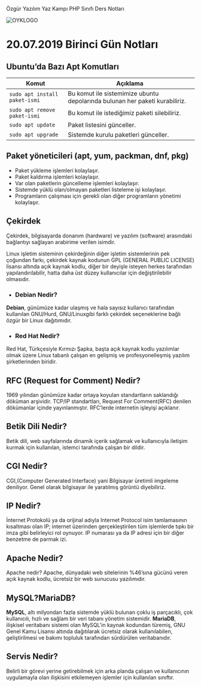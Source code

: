 Özgür Yazılım Yaz Kampı PHP Sınıfı Ders Notları 

![OYKLOGO](https://kamp.linux.org.tr/2019/yaz/wp-content/themes/oyk-wp-theme/assets/images/oyk2019logo.png)

# 20.07.2019 Birinci Gün Notları

## Ubuntu’da Bazı Apt Komutları

Komut|Açıklama
---|---
```sudo apt install paket-ismi``` | Bu komut ile sistemimize ubuntu depolarında bulunan her paketi kurabiliriz. 
```sudo apt remove paket-ismi``` | Bu komut ile istediğimiz paketi silebiliriz. 
```sudo apt update``` | Paket listesini günceller.
```sudo apt upgrade``` | Sistemde kurulu paketleri günceller.

## Paket yöneticileri (apt, yum, packman, dnf, pkg)
- Paket yükleme işlemleri kolaylaşır.
- Paket kaldırma işlemleri kolaylaşır.
- Var olan paketlerin güncelleme işlemleri kolaylaşır.
- Sistemde yüklü olan/olmayan paketleri listeleme işi kolaylaşır.
- Programların çalışması için gerekli olan diğer programların yönetimi kolaylaşır.

## Çekirdek
Çekirdek, bilgisayarda donanım (hardware) ve yazılım (software) arasındaki bağlantıyı sağlayan arabirime verilen isimdir. 

Linux işletim sisteminin çekirdeğinin diğer işletim sistemlerinin pek çoğundan farkı, çekirdek kaynak kodunun GPL (GENERAL PUBLIC LICENSE) lisansı altında açık kaynak kodlu, diğer bir deyişle isteyen herkes tarafından yapılandırılabilir, hatta daha üst düzey kullanıcılar için değiştirilebilir olmasıdır. 
- ### Debian Nedir?
**Debian**, günümüze kadar ulaşmış ve hala sayısız kullanıcı tarafından kullanılan GNU/Hurd, GNU/Linuxgibi farklı çekirdek seçeneklerine bağlı özgür bir Linux dağıtımıdır. 

- ### Red Hat Nedir?
Red Hat, Türkçesiyle Kırmızı Şapka, başta açık kaynak kodlu yazılımlar olmak üzere Linux tabanlı çalışan en gelişmiş ve profesyonelleşmiş yazılım şirketlerinden biridir. 

## RFC (Request for Comment) Nedir?
1969 yılından günümüze kadar ortaya koyulan standartların saklandığı döküman arşividir. TCP/IP standartları, Request For Comment(RFC) denilen dökümanlar içinde yayınlanmıştır. RFC’lerde internetin işleyişi açıklanır. 

## Betik Dili Nedir?
Betik dili, web sayfalarında dinamik içerik sağlamak ve kullanıcıyla iletişim kurmak için kullanılan, istemci tarafında çalışan bir dildir.

## CGI Nedir?
CGI,(Computer Generated Interface) yani Bilgisayar üretimli imgeleme deniliyor. Genel olarak bilgisayar ile yaratılmış görüntü diyebiliriz.

## IP Nedir?
İnternet Protokolü ya da orijinal adıyla Internet Protocol isim tamlamasının kısaltması olan IP; internet üzerinden gerçekleştirilen tüm işlemlerde tıpkı bir imza gibi belirleyici rol oynuyor. IP numarası ya da IP adresi için bir diğer benzetme de parmak izi. 

## Apache Nedir?
Apache nedir? Apache, dünyadaki web sitelerinin %46’sına gücünü veren açık kaynak kodlu, ücretsiz bir web sunucusu yazılımıdır. 

## MySQL?MariaDB?

**MySQL**, altı milyondan fazla sistemde yüklü bulunan çoklu iş parçacıklı, çok kullanıcılı, hızlı ve sağlam bir veri tabanı yönetim sistemidir.
**MariaDB**, ilişkisel veritabanı sistemi olan MySQL'in kaynak kodundan türemiş, GNU Genel Kamu Lisansı altında dağıtılarak ücretsiz olarak kullanılabilen, geliştirilmesi ve bakımı topluluk tarafından sürdürülen veritabanıdır.

## Servis Nedir?
Belirli bir görevi yerine getirebilmek için arka planda çalışan ve kullanıcının uygulamayla olan ilişkisini etkilemeyen işlemler için kullanılan sınıftır.
